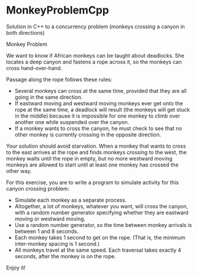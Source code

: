 # MonkeyProblemCpp
Solution in C++ to a concurrency problem (monkeys crossing a canyon in both directions)

Monkey Problem

We want to know if African monkeys can be taught about deadlocks. She locates a deep canyon and fastens a rope across it, so the monkeys can cross hand-over-hand.

Passage along the rope follows these rules:
* Several monkeys can cross at the same time, provided that they are all going in the same direction.
* If eastward moving and westward moving monkeys ever get onto the rope at the same time, a deadlock will result (the monkeys will get stuck in the middle) because it is impossible for one monkey to climb over another one while suspended over the canyon.
* If a monkey wants to cross the canyon, he must check to see that no other monkey is currently crossing in the opposite direction.

Your solution should avoid starvation. When a monkey that wants to cross to the east arrives at the rope and finds monkeys crossing to the west, the monkey waits until the rope in empty, but no more westward moving monkeys are allowed to start until at least one monkey has crossed the other way.

For this exercise, you are to write a program to simulate activity for this canyon crossing problem:

* Simulate each monkey as a separate process.
* Altogether, a lot of monkeys, whatever you want, will cross the canyon, with a random number generator specifying whether they are eastward moving or westward moving.
* Use a random number generator, so the time between monkey arrivals is between 1 and 8 seconds.
* Each monkey takes 1 second to get on the rope. (That is, the minimum inter-monkey spacing is 1 second.)
* All monkeys travel at the same speed. Each traversal takes exactly 4 seconds, after the monkey is on the rope.

Enjoy it!
